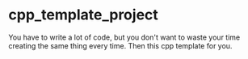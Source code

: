 # cpp_template_project
You have to write a lot of code, but you don't want to waste your time creating the same thing every time. Then this cpp template for you. 
